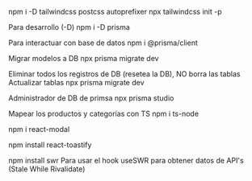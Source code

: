 npm i -D tailwindcss postcss autoprefixer
npx tailwindcss init -p

Para desarrollo (-D)
npm i -D prisma

Para interactuar con base de datos
npm i @prisma/client

Migrar modelos a DB
npx prisma migrate dev

Eliminar todos los registros de DB (resetea la DB), NO borra las tablas
Actualizar tablas
npx prisma migrate dev

Administrador de DB de primsa
npx prisma studio

Mapear los productos y categorías con TS
npm i ts-node

npm i react-modal

npm install react-toastify

npm install swr
Para usar el hook useSWR para obtener datos de API's (Stale While Rivalidate)
